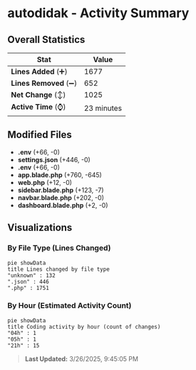 # autodidak - Activity Summary 

## Overall Statistics

| Stat                   | Value                                                             |
| ---------------------- | ----------------------------------------------------------------- |
| **Lines Added** (➕)   | 1677                                          |
| **Lines Removed** (➖) | 652                                        |
| **Net Change** (↕)    | 1025                |
| **Active Time** (⌚)   | 23 minutes |


## Modified Files
- **.env** (+66, -0)
- **settings.json** (+446, -0)
- **.env** (+66, -0)
- **app.blade.php** (+760, -645)
- **web.php** (+12, -0)
- **sidebar.blade.php** (+123, -7)
- **navbar.blade.php** (+202, -0)
- **dashboard.blade.php** (+2, -0)

## Visualizations

### By File Type (Lines Changed)

```mermaid
pie showData
title Lines changed by file type
"unknown" : 132
".json" : 446
".php" : 1751
```

### By Hour (Estimated Activity Count)

```mermaid
pie showData
title Coding activity by hour (count of changes)
"04h" : 1
"05h" : 1
"21h" : 15
```


> **Last Updated:** 3/26/2025, 9:45:05 PM